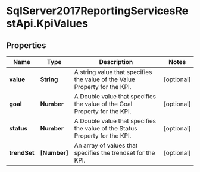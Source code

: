 # SqlServer2017ReportingServicesRestApi.KpiValues

## Properties
Name | Type | Description | Notes
------------ | ------------- | ------------- | -------------
**value** | **String** | A string value that specifies the value of the Value Property for the KPI. | [optional] 
**goal** | **Number** | A Double value that specifies the value of the Goal Property for the KPI. | [optional] 
**status** | **Number** | A Double value that specifies the value of the Status Property for the KPI. | [optional] 
**trendSet** | **[Number]** | An array of values that specifies the trendset for the KPI. | [optional] 


